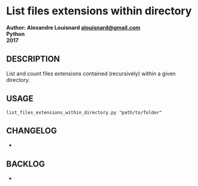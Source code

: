 # List files extensions within directory

**Author: Alexandre Louisnard alouisnard@gmail.com**  
**Python**  
**2017**

## DESCRIPTION
List and count files extensions contained (recursively) within a given directory.

## USAGE
	list_files_extensions_within_directory.py "path/to/folder"

## CHANGELOG
* 

## BACKLOG
* 
